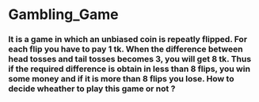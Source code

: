 # Gambling_Game

### It is a game in which an unbiased coin is repeatly flipped. For each flip you have to pay 1 tk. When the difference between head tosses and tail tosses becomes 3, you will get 8 tk. Thus if the required difference is obtain in less than 8 flips, you win some money and if it is more than 8 flips you lose. How to decide wheather to play this game or not ? 

